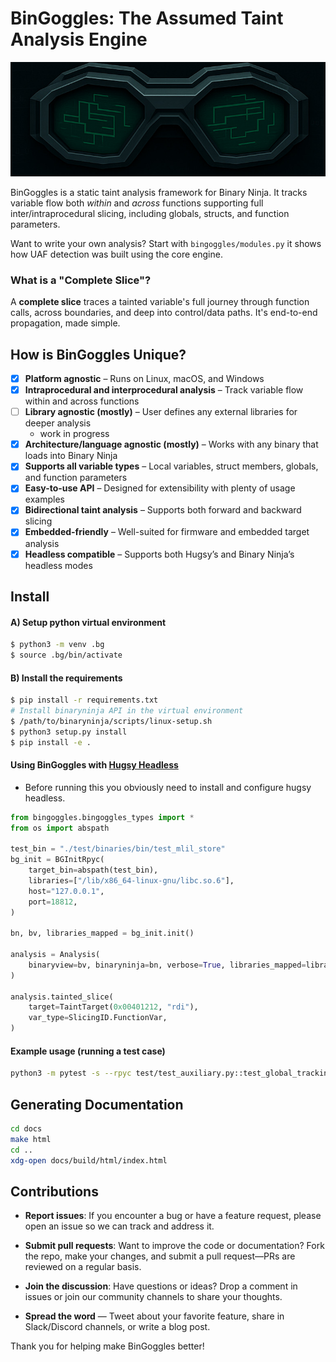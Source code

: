 # BinGoggles: The Assumed Taint Analysis Engine

<img src="images/bingoggles.jpeg" alt="BinGoggles" width="700"/>

BinGoggles is a static taint analysis framework for Binary Ninja. It tracks variable flow both *within* and *across* functions supporting full inter/intraprocedural slicing, including globals, structs, and function parameters.

Want to write your own analysis? Start with `bingoggles/modules.py` it shows how UAF detection was built using the core engine.

### What is a "Complete Slice"?
A **complete slice** traces a tainted variable's full journey through function calls, across boundaries, and deep into control/data paths. It's end-to-end propagation, made simple.

## How is BinGoggles Unique?
- [x] **Platform agnostic** – Runs on Linux, macOS, and Windows
- [x] **Intraprocedural and interprocedural analysis** – Track variable flow within and across functions
- [ ] **Library agnostic (mostly)** – User defines any external libraries for deeper analysis
    - work in progress
- [x] **Architecture/language agnostic (mostly)** – Works with any binary that loads into Binary Ninja
- [x] **Supports all variable types** – Local variables, struct members, globals, and function parameters
- [x] **Easy-to-use API** – Designed for extensibility with plenty of usage examples
- [x] **Bidirectional taint analysis** – Supports both forward and backward slicing
- [x] **Embedded-friendly** – Well-suited for firmware and embedded target analysis
- [x] **Headless compatible** – Supports both Hugsy’s and Binary Ninja’s headless modes

## Install
#### A) Setup python virtual environment
```bash
$ python3 -m venv .bg
$ source .bg/bin/activate
```

#### B) Install the requirements
```bash
$ pip install -r requirements.txt
# Install binaryninja API in the virtual environment
$ /path/to/binaryninja/scripts/linux-setup.sh
$ python3 setup.py install
$ pip install -e .
```

#### Using BinGoggles with [Hugsy Headless](https://github.com/hugsy/binja-headless)
- Before running this you obviously need to install and configure hugsy headless. 
```python
from bingoggles.bingoggles_types import *
from os import abspath

test_bin = "./test/binaries/bin/test_mlil_store"
bg_init = BGInitRpyc(
    target_bin=abspath(test_bin),
    libraries=["/lib/x86_64-linux-gnu/libc.so.6"],
    host="127.0.0.1",
    port=18812,
)

bn, bv, libraries_mapped = bg_init.init()

analysis = Analysis(
    binaryview=bv, binaryninja=bn, verbose=True, libraries_mapped=libraries_mapped
)

analysis.tainted_slice(
    target=TaintTarget(0x00401212, "rdi"),
    var_type=SlicingID.FunctionVar,
)
```

#### Example usage (running a test case)
```bash
python3 -m pytest -s --rpyc test/test_auxiliary.py::test_global_tracking_fwd_var
```

## Generating Documentation
```bash
cd docs
make html
cd ..
xdg-open docs/build/html/index.html
```

## Contributions
- **Report issues**: If you encounter a bug or have a feature request, please open an issue so we can track and address it.

- **Submit pull requests**: Want to improve the code or documentation? Fork the repo, make your changes, and submit a pull request—PRs are reviewed on a regular basis.

- **Join the discussion**: Have questions or ideas? Drop a comment in issues or join our community channels to share your thoughts.

- **Spread the word** — Tweet about your favorite feature, share in Slack/Discord channels, or write a blog post.

Thank you for helping make BinGoggles better!